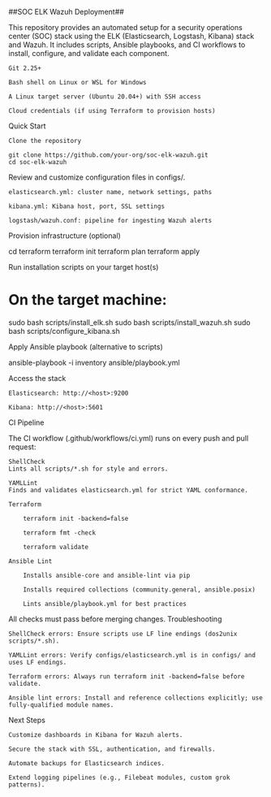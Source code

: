 ##SOC ELK Wazuh Deployment##

This repository provides an automated setup for a security operations center (SOC) stack using the ELK (Elasticsearch, Logstash, Kibana) stack and Wazuh. It includes scripts, Ansible playbooks, and CI workflows to install, configure, and validate each component.



    Git 2.25+

    Bash shell on Linux or WSL for Windows

    A Linux target server (Ubuntu 20.04+) with SSH access

    Cloud credentials (if using Terraform to provision hosts)

Quick Start

    Clone the repository
   
    git clone https://github.com/your-org/soc-elk-wazuh.git
    cd soc-elk-wazuh


Review and customize configuration files in configs/.

    elasticsearch.yml: cluster name, network settings, paths

    kibana.yml: Kibana host, port, SSL settings

    logstash/wazuh.conf: pipeline for ingesting Wazuh alerts

Provision infrastructure (optional)

cd terraform
terraform init
terraform plan
terraform apply

Run installation scripts on your target host(s)

# On the target machine:
sudo bash scripts/install_elk.sh
sudo bash scripts/install_wazuh.sh
sudo bash scripts/configure_kibana.sh

Apply Ansible playbook (alternative to scripts)

ansible-playbook -i inventory ansible/playbook.yml


Access the stack

    Elasticsearch: http://<host>:9200

    Kibana: http://<host>:5601

CI Pipeline

The CI workflow (.github/workflows/ci.yml) runs on every push and pull request:

    ShellCheck
    Lints all scripts/*.sh for style and errors.

    YAMLLint
    Finds and validates elasticsearch.yml for strict YAML conformance.

    Terraform

        terraform init -backend=false

        terraform fmt -check

        terraform validate

    Ansible Lint

        Installs ansible-core and ansible-lint via pip

        Installs required collections (community.general, ansible.posix)

        Lints ansible/playbook.yml for best practices

All checks must pass before merging changes.
Troubleshooting

    ShellCheck errors: Ensure scripts use LF line endings (dos2unix scripts/*.sh).

    YAMLLint errors: Verify configs/elasticsearch.yml is in configs/ and uses LF endings.

    Terraform errors: Always run terraform init -backend=false before validate.

    Ansible lint errors: Install and reference collections explicitly; use fully-qualified module names.

Next Steps

    Customize dashboards in Kibana for Wazuh alerts.

    Secure the stack with SSL, authentication, and firewalls.

    Automate backups for Elasticsearch indices.

    Extend logging pipelines (e.g., Filebeat modules, custom grok patterns).
